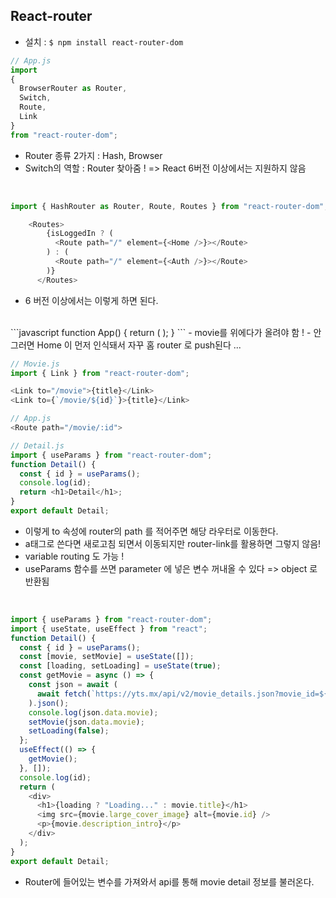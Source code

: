## React-router
- 설치 : <code>$ npm install react-router-dom</code>
```javascript
// App.js
import 
{ 
  BrowserRouter as Router, 
  Switch, 
  Route, 
  Link 
} 
from "react-router-dom";
```
- Router 종류 2가지 : Hash, Browser
- Switch의 역할 : Router 찾아줌 ! => React 6버전 이상에서는 지원하지 않음

<br>

```javascript
import { HashRouter as Router, Route, Routes } from "react-router-dom";

    <Routes>
        {isLoggedIn ? (
          <Route path="/" element={<Home />}></Route>
        ) : (
          <Route path="/" element={<Auth />}></Route>
        )}
      </Routes>
```
- 6 버전 이상에서는 이렇게 하면 된다.

<br>
```javascript
function App() {
  return (
    <Router>
      <Switch>
        <Route path="/movie">
          <Detail />
        </Route>
        <Route path="/">
          <Home />
        </Route>
      </Switch>
    </Router>
  );
}
```
- movie를 위에다가 올려야 함 !
- 안 그러면 Home 이 먼저 인식돼서 자꾸 홈 router 로 push된다 ...

<br>

```javascript
// Movie.js
import { Link } from "react-router-dom";

<Link to="/movie">{title}</Link>
<Link to={`/movie/${id}`}>{title}</Link>

// App.js
<Route path="/movie/:id">

// Detail.js
import { useParams } from "react-router-dom";
function Detail() {
  const { id } = useParams();
  console.log(id);
  return <h1>Detail</h1>;
}
export default Detail;

```

- 이렇게 to 속성에 router의 path 를 적어주면 해당 라우터로 이동한다.
- a태그로 쓴다면 새로고침 되면서 이동되지만 router-link를 활용하면 그렇지 않음!
- variable routing 도 가능 !
- useParams 함수를 쓰면 parameter 에 넣은 변수 꺼내올 수 있다 => object 로 반환됨

<br>

```javascript
import { useParams } from "react-router-dom";
import { useState, useEffect } from "react";
function Detail() {
  const { id } = useParams();
  const [movie, setMovie] = useState([]);
  const [loading, setLoading] = useState(true);
  const getMovie = async () => {
    const json = await (
      await fetch(`https://yts.mx/api/v2/movie_details.json?movie_id=${id}`)
    ).json();
    console.log(json.data.movie);
    setMovie(json.data.movie);
    setLoading(false);
  };
  useEffect(() => {
    getMovie();
  }, []);
  console.log(id);
  return (
    <div>
      <h1>{loading ? "Loading..." : movie.title}</h1>
      <img src={movie.large_cover_image} alt={movie.id} />
      <p>{movie.description_intro}</p>
    </div>
  );
}
export default Detail;
```
- Router에 들어있는 변수를 가져와서 api를 통해 movie detail 정보를 불러온다.
